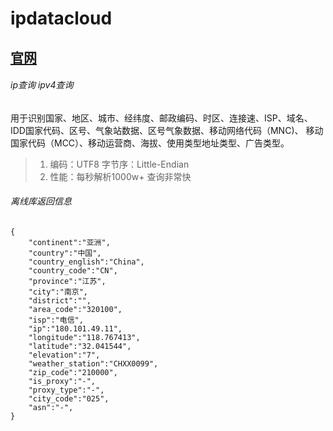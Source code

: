 ipdatacloud
=============

## [官网](https://www.ipdatacloud.com)

###### ip查询 ipv4查询

用于识别国家、地区、城市、经纬度、邮政编码、时区、连接速、ISP、域名、
IDD国家代码、区号、气象站数据、区号气象数据、移动网络代码（MNC)、
移动国家代码（MCC）、移动运营商、海拔、使用类型地址类型、广告类型。

>1. 编码：UTF8 字节序：Little-Endian
>2. 性能：每秒解析1000w+ 查询非常快

###### 离线库返回信息
```
{
    "continent":"亚洲",
    "country":"中国",
    "country_english":"China",
    "country_code":"CN",
    "province":"江苏",
    "city":"南京",
    "district":"",
    "area_code":"320100",
    "isp":"电信",
    "ip":"180.101.49.11",
    "longitude":"118.767413",
    "latitude":"32.041544",
    "elevation":"7",
    "weather_station":"CHXX0099",
    "zip_code":"210000",
    "is_proxy":"-",
    "proxy_type":"-",
    "city_code":"025",
    "asn":"-",
}
```
